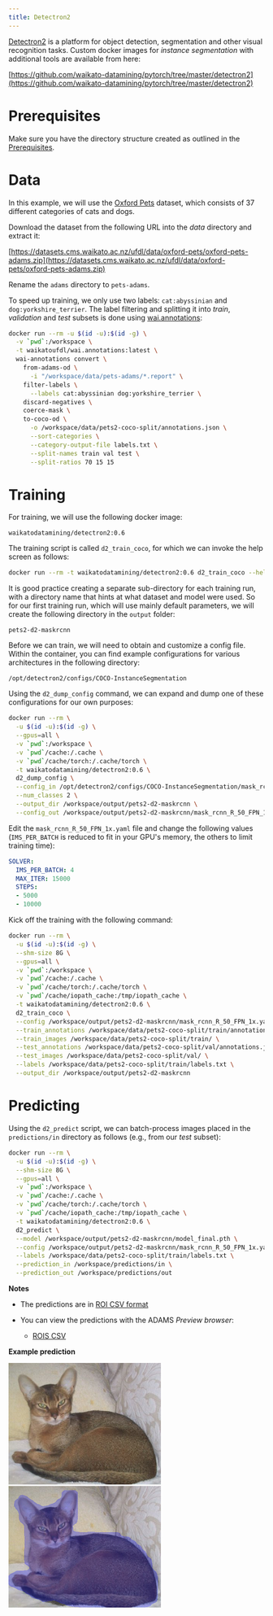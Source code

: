 ```yaml
---
title: Detectron2
---
```


[Detectron2](https://github.com/facebookresearch/detectron2) is a platform for object detection, segmentation and 
other visual recognition tasks. Custom docker images for *instance segmentation* with additional 
tools are available from here:

[https://github.com/waikato-datamining/pytorch/tree/master/detectron2](https://github.com/waikato-datamining/pytorch/tree/master/detectron2)


# Prerequisites
Make sure you have the directory structure created as outlined in the [Prerequisites](../prerequisites.md).


# Data

In this example, we will use the [Oxford Pets](https://datasets.cms.waikato.ac.nz/ufdl/oxford-pets/)
dataset, which consists of 37 different categories of cats and dogs.

Download the dataset from the following URL into the *data* directory and extract it:

[https://datasets.cms.waikato.ac.nz/ufdl/data/oxford-pets/oxford-pets-adams.zip](https://datasets.cms.waikato.ac.nz/ufdl/data/oxford-pets/oxford-pets-adams.zip)

Rename the `adams` directory to `pets-adams`. 

To speed up training, we only use two labels: `cat:abyssinian` and `dog:yorkshire_terrier`.
The label filtering and splitting it into *train*, *validation* and *test* subsets is done 
using [wai.annotations](https://github.com/waikato-ufdl/wai-annotations):

```bash
docker run --rm -u $(id -u):$(id -g) \
  -v `pwd`:/workspace \
  -t waikatoufdl/wai.annotations:latest \
  wai-annotations convert \
    from-adams-od \
      -i "/workspace/data/pets-adams/*.report" \
    filter-labels \
      --labels cat:abyssinian dog:yorkshire_terrier \
    discard-negatives \
    coerce-mask \
    to-coco-od \
      -o /workspace/data/pets2-coco-split/annotations.json \
      --sort-categories \
      --category-output-file labels.txt \
      --split-names train val test \
      --split-ratios 70 15 15
```



# Training

For training, we will use the following docker image:

```
waikatodatamining/detectron2:0.6
```

The training script is called `d2_train_coco`, for which we can invoke the help screen as follows:

```bash
docker run --rm -t waikatodatamining/detectron2:0.6 d2_train_coco --help 
```

It is good practice creating a separate sub-directory for each training run, with a directory name that hints at
what dataset and model were used. So for our first training run, which will use mainly default parameters, we will 
create the following directory in the `output` folder:

```
pets2-d2-maskrcnn
```

Before we can train, we will need to obtain and customize a config file. Within the container,
you can find example configurations for various architectures in the following directory:

```
/opt/detectron2/configs/COCO-InstanceSegmentation
```

Using the `d2_dump_config` command, we can expand and dump one of these configurations for our
own purposes:

```bash
docker run --rm \
  -u $(id -u):$(id -g) \
  --gpus=all \
  -v `pwd`:/workspace \
  -v `pwd`/cache:/.cache \
  -v `pwd`/cache/torch:/.cache/torch \
  -t waikatodatamining/detectron2:0.6 \
  d2_dump_config \
  --config_in /opt/detectron2/configs/COCO-InstanceSegmentation/mask_rcnn_R_50_FPN_1x.yaml \
  --num_classes 2 \
  --output_dir /workspace/output/pets2-d2-maskrcnn \
  --config_out /workspace/output/pets2-d2-maskrcnn/mask_rcnn_R_50_FPN_1x.yaml
```

Edit the `mask_rcnn_R_50_FPN_1x.yaml` file and change the following values (`IMS_PER_BATCH` is reduced to fit 
in your GPU's memory, the others to limit training time):

```yaml
SOLVER:
  IMS_PER_BATCH: 4
  MAX_ITER: 15000
  STEPS:
  - 5000
  - 10000
```

Kick off the training with the following command:

```bash
docker run --rm \
  -u $(id -u):$(id -g) \
  --shm-size 8G \
  --gpus=all \
  -v `pwd`:/workspace \
  -v `pwd`/cache:/.cache \
  -v `pwd`/cache/torch:/.cache/torch \
  -v `pwd`/cache/iopath_cache:/tmp/iopath_cache \
  -t waikatodatamining/detectron2:0.6 \
  d2_train_coco \
  --config /workspace/output/pets2-d2-maskrcnn/mask_rcnn_R_50_FPN_1x.yaml \
  --train_annotations /workspace/data/pets2-coco-split/train/annotations.json \
  --train_images /workspace/data/pets2-coco-split/train/ \
  --test_annotations /workspace/data/pets2-coco-split/val/annotations.json \
  --test_images /workspace/data/pets2-coco-split/val/ \
  --labels /workspace/data/pets2-coco-split/train/labels.txt \
  --output_dir /workspace/output/pets2-d2-maskrcnn
```


# Predicting

Using the `d2_predict` script, we can batch-process images placed in the `predictions/in` directory
as follows (e.g., from our *test* subset): 

```bash
docker run --rm \
  -u $(id -u):$(id -g) \
  --shm-size 8G \
  --gpus=all \
  -v `pwd`:/workspace \
  -v `pwd`/cache:/.cache \
  -v `pwd`/cache/torch:/.cache/torch \
  -v `pwd`/cache/iopath_cache:/tmp/iopath_cache \
  -t waikatodatamining/detectron2:0.6 \
  d2_predict \
  --model /workspace/output/pets2-d2-maskrcnn/model_final.pth \
  --config /workspace/output/pets2-d2-maskrcnn/mask_rcnn_R_50_FPN_1x.yaml \
  --labels /workspace/data/pets2-coco-split/train/labels.txt \
  --prediction_in /workspace/predictions/in \
  --prediction_out /workspace/predictions/out
```

**Notes**

* The predictions are in [ROI CSV format](https://github.com/waikato-ufdl/wai-annotations-roi)
* You can view the predictions with the ADAMS *Preview browser*:
  
    * [ROIS CSV](../../previewing_predictions/#insseg_rois)

**Example prediction**

![Screenshot](img/Abyssinian_110.png) ![Screenshot](img/Abyssinian_110-overlay.png)
